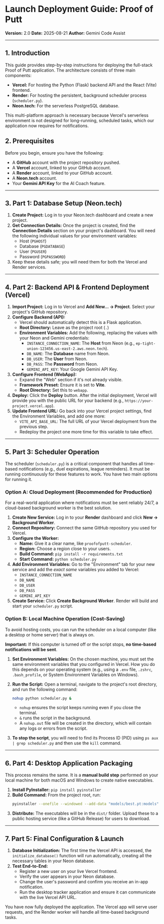 # Launch Deployment Guide: Proof of Putt

**Version:** 2.0
**Date:** 2025-08-21
**Author:** Gemini Code Assist

---

## 1. Introduction

This guide provides step-by-step instructions for deploying the full-stack Proof of Putt application. The architecture consists of three main components:

-   **Vercel:** For hosting the Python (Flask) backend API and the React (Vite) frontend.
-   **Render:** For hosting the persistent, background scheduler process (`scheduler.py`).
-   **Neon.tech:** For the serverless PostgreSQL database.

This multi-platform approach is necessary because Vercel's serverless environment is not designed for long-running, scheduled tasks, which our application now requires for notifications.

## 2. Prerequisites

Before you begin, ensure you have the following:

-   A **GitHub** account with the project repository pushed.
-   A **Vercel** account, linked to your GitHub account.
-   A **Render** account, linked to your GitHub account.
-   A **Neon.tech** account.
-   Your **Gemini API Key** for the AI Coach feature.

---

## 3. Part 1: Database Setup (Neon.tech)

1.  **Create Project:** Log in to your Neon.tech dashboard and create a new project.
2.  **Get Connection Details:** Once the project is created, find the **Connection Details** section on your project's dashboard. You will need the following individual values for your environment variables:
    *   Host (`PGHOST`)
    *   Database (`PGDATABASE`)
    *   User (`PGUSER`)
    *   Password (`PGPASSWORD`)
3.  Keep these details safe; you will need them for both the Vercel and Render services.

---

## 4. Part 2: Backend API & Frontend Deployment (Vercel)

1.  **Import Project:** Log in to Vercel and **Add New... -> Project**. Select your project's GitHub repository.
2.  **Configure Backend (API):**
    *   Vercel should automatically detect this is a Flask application.
    *   **Root Directory:** Leave as the project root (`.`)
    *   **Environment Variables:** Add the following, replacing the values with your Neon and Gemini credentials:
        *   `INSTANCE_CONNECTION_NAME`: The **Host** from Neon (e.g., `ep-tight-union-123456.us-east-2.aws.neon.tech`).
        *   `DB_NAME`: The **Database** name from Neon.
        *   `DB_USER`: The **User** from Neon.
        *   `DB_PASS`: The **Password** from Neon.
        *   `GEMINI_API_KEY`: Your Google Gemini API Key.
3.  **Configure Frontend (WebApp):**
    *   Expand the "Web" section if it's not already visible.
    *   **Framework Preset:** Ensure it is set to **Vite**.
    *   **Root Directory:** Set this to `webapp`.
4.  **Deploy:** Click the **Deploy** button. After the initial deployment, Vercel will provide you with the public URL for your backend (e.g., `https://your-project.vercel.app`).
5.  **Update Frontend URL:** Go back into your Vercel project settings, find the Environment Variables, and add one more:
    *   `VITE_API_BASE_URL`: The full URL of your Vercel deployment from the previous step.
    *   Redeploy the project one more time for this variable to take effect.

---

## 5. Part 3: Scheduler Operation

The scheduler (`scheduler.py`) is a critical component that handles all time-based notifications (e.g., duel expirations, league reminders). It must be running continuously for these features to work. You have two main options for running it.

### Option A: Cloud Deployment (Recommended for Production)

For a real-world application where notifications must be sent reliably 24/7, a cloud-based background worker is the best solution.

1.  **Create New Service:** Log in to your **Render** dashboard and click **New -> Background Worker**.
2.  **Connect Repository:** Connect the same GitHub repository you used for Vercel.
3.  **Configure the Worker:**
    *   **Name:** Give it a clear name, like `proofofputt-scheduler`.
    *   **Region:** Choose a region close to your users.
    *   **Build Command:** `pip install -r requirements.txt`
    *   **Start Command:** `python scheduler.py`
4.  **Add Environment Variables:** Go to the "Environment" tab for your new service and add the *exact same* variables you added to Vercel:
    *   `INSTANCE_CONNECTION_NAME`
    *   `DB_NAME`
    *   `DB_USER`
    *   `DB_PASS`
    *   `GEMINI_API_KEY`
5.  **Create Service:** Click **Create Background Worker**. Render will build and start your `scheduler.py` script.

### Option B: Local Machine Operation (Cost-Saving)

To avoid hosting costs, you can run the scheduler on a local computer (like a desktop or home server) that is always on.

**Important:** If this computer is turned off or the script stops, **no time-based notifications will be sent**.

1.  **Set Environment Variables:** On the chosen machine, you must set the same environment variables that you configured in Vercel. How you do this depends on your operating system (e.g., using a `.env` file, `.zshrc`, `.bash_profile`, or System Environment Variables on Windows).
2.  **Run the Script:** Open a terminal, navigate to the project's root directory, and run the following command:

    ```bash
    nohup python scheduler.py &
    ```
    *   `nohup` ensures the script keeps running even if you close the terminal.
    *   `&` runs the script in the background.
    *   A `nohup.out` file will be created in the directory, which will contain any logs or errors from the script.
3.  **To stop the script**, you will need to find its Process ID (PID) using `ps aux | grep scheduler.py` and then use the `kill` command.

---

## 6. Part 4: Desktop Application Packaging

This process remains the same. It is a **manual build step** performed on your local machine for both macOS and Windows to create native executables.

1.  **Install PyInstaller:** `pip install pyinstaller`
2.  **Build Command:** From the project root, run:
    ```bash
    pyinstaller --onefile --windowed --add-data "models/best.pt:models" run_tracker.py
    ```
3.  **Distribute:** The executables will be in the `dist/` folder. Upload these to a public hosting service (like a GitHub Release) for users to download.

---

## 7. Part 5: Final Configuration & Launch

1.  **Database Initialization:** The first time the Vercel API is accessed, the `initialize_database()` function will run automatically, creating all the necessary tables in your Neon database.
2.  **Test End-to-End:**
    *   Register a new user on your live Vercel frontend.
    *   Verify the user appears in your Neon database.
    *   Change the user's password and confirm you receive an in-app notification.
    *   Run the desktop tracker application and ensure it can communicate with the live Vercel API URL.

You have now fully deployed the application. The Vercel app will serve user requests, and the Render worker will handle all time-based background tasks.
